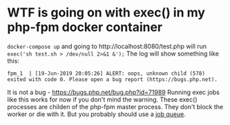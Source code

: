 # WTF is going on with exec() in my php-fpm docker container

```docker-compose up``` and going to http://localhost:8080/test.php will run ```exec('sh test.sh > /dev/null 2>&1 &');```
The log will show something like this:
~~~
fpm_1  | [19-Jun-2019 20:05:26] ALERT: oops, unknown child (578) exited with code 0. Please open a bug report (https://bugs.php.net).
~~~
It is not a bug - https://bugs.php.net/bug.php?id=71989
Running exec jobs like this works for now if you don't mind the warning.
These exec() processes are childen of the php-fpm master process. They don't block the worker or die with it.
But you probably should use a [job queue](https://www.google.com/search?q=php+job+queue).